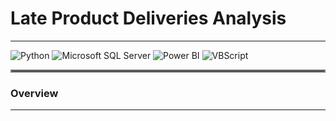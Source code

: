 # Late Product Deliveries Analysis
---

![Python](https://img.shields.io/badge/Programming-Python-blue?logo=python&logoColor=white&style=flat-square) ![Microsoft SQL Server](https://img.shields.io/badge/Database-Microsoft_SQL_Server-darkblue?logo=microsoft-sql-server&logoColor=white&style=plastic) ![Power BI](https://img.shields.io/badge/Analytics-Power_BI-yellow?logo=powerbi&logoColor=white&style=flat-square) ![VBScript](https://img.shields.io/badge/Scripting-Visual_Basic-blue?logo=visual-studio&logoColor=white&style=flat-square)

<hr style="border: 2px solid gray;">

### Overview
---

